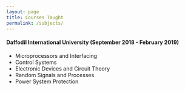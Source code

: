 ```yaml
---
layout: page
title: Courses Taught
permalink: /subjects/
---
```


<!-- # Courses Taught -->

<script data-goatcounter="https://shifathsn.goatcounter.com/count" async src="https://gc.zgo.at/count.js"></script>

#### **Daffodil International University** (September 2018 - February 2019)
* Microprocessors and Interfacing
* Control Systems
* Electronic Devices and Circuit Theory
* Random Signals and Processes
* Power System Protection

